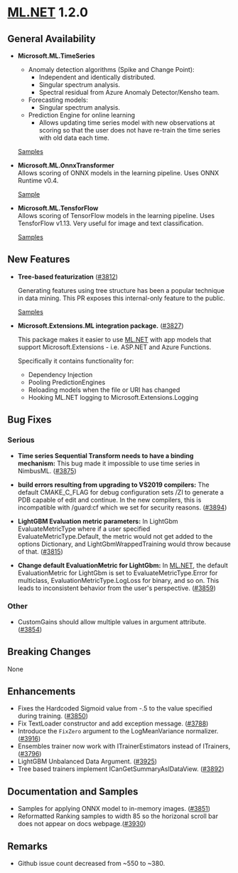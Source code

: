 # [ML.NET](http://dot.net/ml) 1.2.0 
## **General Availability**
- **Microsoft.ML.TimeSeries**  
    - Anomaly detection algorithms (Spike and Change Point):
      - Independent and identically distributed.
      - Singular spectrum analysis.
      - Spectral residual from Azure Anomaly Detector/Kensho team.
    - Forecasting models:
      - Singular spectrum analysis.
    - Prediction Engine for online learning
      - Allows updating time series model with new observations at scoring so that the user does not have re-train the time series with old data each time.

     [Samples](https://github.com/dotnet/machinelearning/tree/master/docs/samples/Microsoft.ML.Samples/Dynamic/Transforms/TimeSeries)

- **Microsoft.ML.OnnxTransformer**  
   Allows scoring of ONNX models in the learning pipeline. Uses ONNX Runtime v0.4.
      
   [Sample](https://github.com/dotnet/machinelearning/blob/master/docs/samples/Microsoft.ML.Samples/Dynamic/Transforms/ApplyOnnxModel.cs)

- **Microsoft.ML.TensforFlow**  
   Allows scoring of TensorFlow models in the learning pipeline. Uses TensforFlow v1.13. Very useful for image and text classification.

   [Samples](https://github.com/dotnet/machinelearning/tree/master/docs/samples/Microsoft.ML.Samples/Dynamic/TensorFlow)

## **New Features**
- **Tree-based featurization** ([#3812](https://github.com/dotnet/machinelearning/pull/3812))

  Generating features using tree structure has been a popular technique in data mining. This PR exposes this internal-only feature to the public. 

  [Samples](https://github.com/dotnet/machinelearning/tree/master/docs/samples/Microsoft.ML.Samples/Dynamic/Transforms/TreeFeaturization)

- **Microsoft.Extensions.ML integration package.** ([#3827](https://github.com/dotnet/machinelearning/pull/3827))

    This package makes it easier to use [ML.NET](dot.net/ml) with app models that support Microsoft.Extensions - i.e. ASP.NET and Azure Functions.

    Specifically it contains functionality for:
    - Dependency Injection
    - Pooling PredictionEngines
    - Reloading models when the file or URI has changed
    - Hooking ML.NET logging to Microsoft.Extensions.Logging

## **Bug Fixes**
### Serious
- **Time series Sequential Transform needs to have a binding mechanism:** This bug made it impossible to use time series in NimbusML. ([#3875](https://github.com/dotnet/machinelearning/pull/3875))

- **build errors resulting from upgrading to VS2019 compilers:** The default CMAKE_C_FLAG for debug configuration sets /ZI to generate a PDB capable of edit and continue. In the new compilers, this is incompatible with /guard:cf which we set for security reasons. ([#3894](https://github.com/dotnet/machinelearning/pull/3894)) 

- **LightGBM Evaluation metric parameters:** In LightGbm EvaluateMetricType where if a user specified EvaluateMetricType.Default, the metric would not get added to the options Dictionary, and LightGbmWrappedTraining would throw because of that. ([#3815](https://github.com/dotnet/machinelearning/pull/3815))

- **Change default EvaluationMetric for LightGbm:** In [ML.NET](dot.net/ml), the default EvaluationMetric for LightGbm is set to EvaluateMetricType.Error for multiclass, EvaluationMetricType.LogLoss for binary, and so on. This leads to inconsistent behavior from the user's perspective. ([#3859](https://github.com/dotnet/machinelearning/pull/3859))
### Other
- CustomGains should allow multiple values in argument attribute. ([#3854](https://github.com/dotnet/machinelearning/pull/3854))

## **Breaking Changes**
None

## **Enhancements**
- Fixes the Hardcoded Sigmoid value from -.5 to the value specified during training. ([#3850](https://github.com/dotnet/machinelearning/pull/3850))
- Fix TextLoader constructor and add exception message. ([#3788](https://github.com/dotnet/machinelearning/pull/3788))
- Introduce the `FixZero` argument to the LogMeanVariance normalizer. ([#3916](https://github.com/dotnet/machinelearning/pull/3916))
- Ensembles trainer now work with ITrainerEstimators instead of ITrainers, ([#3796](https://github.com/dotnet/machinelearning/pull/3796)) 
- LightGBM Unbalanced Data Argument. ([#3925](https://github.com/dotnet/machinelearning/pull/3925))
- Tree based trainers implement ICanGetSummaryAsIDataView. ([#3892](https://github.com/dotnet/machinelearning/pull/3892))

## **Documentation and Samples**
- Samples for applying ONNX model to in-memory images. ([#3851](https://github.com/dotnet/machinelearning/pull/3851))
- Reformatted Ranking samples to width 85 so the horizonal scroll bar does not appear on docs webpage.([#3930](https://github.com/dotnet/machinelearning/pull/3930))

## **Remarks**
- Github issue count decreased from ~550 to ~380.